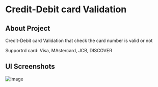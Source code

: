 # Credit-Debit card Validation
## About Project
Credit-Debit card Validation that check the card number is valid or not

Supportrd card: Visa, MAstercard, JCB, DISCOVER

## UI Screenshots
![image](https://github.com/H4K4M/Credit-Debit-card-Validation/assets/101573194/dc00ef16-f867-4c40-8f55-32fdf5ab0ecf)
